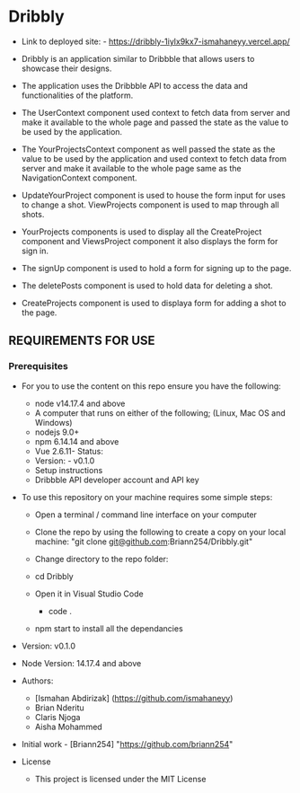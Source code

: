 # Dribbly
- Link to deployed site:
       - https://dribbly-1iylx9kx7-ismahaneyy.vercel.app/

- Dribbly is an application similar to Dribbble that allows users to showcase their designs. 
- The application uses the Dribbble API to access the data and functionalities of the platform.
- The UserContext component used context to fetch data from server and make it available to the whole page  and passed the state as the value to be used by the application. 
- The YourProjectsContext component as well passed the state as the value to be used by the application and used context to fetch data from server and make it available to the whole page same as the NavigationContext component. 
- UpdateYourProject component is used to house the form input for uses to change a shot. ViewProjects component is used to map through all shots. 
- YourProjects components is used to display all the CreateProject component and ViewsProject component it also displays the form for sign in. 
- The signUp component is used to hold a form for signing up to the page. 
- The deletePosts component is used to hold data for deleting a shot. 
- CreateProjects component is used to displaya form for adding a shot to the page. 

## REQUIREMENTS FOR USE

### Prerequisites

- For you to use the content on this repo ensure you have the following:

    - node v14.17.4 and above
    - A computer that runs on either of the following; (Linux, Mac OS and Windows)
    - nodejs 9.0+
    - npm 6.14.14 and above
    - Vue 2.6.11- Status:
    - Version: - v0.1.0
    - Setup instructions
    - Dribbble API developer account and API key

- To use this repository on your machine requires some simple steps:

   - Open a terminal / command line interface on your computer

    - Clone the repo by using the following to create a copy on your local machine: "git clone git@github.com:Briann254/Dribbly.git"

    - Change directory to the repo folder:

    - cd Dribbly

    - Open it in Visual Studio Code
        - code .

    - npm start to install all the dependancies    

- Version: v0.1.0

- Node Version: 14.17.4 and above

- Authors:

    - [Ismahan Abdirizak] (https://github.com/ismahaneyy)
    - Brian Nderitu 
    - Claris Njoga
    - Aisha Mohammed

- Initial work - [Briann254] "https://github.com/briann254"

- License

   - This project is licensed under the MIT License


